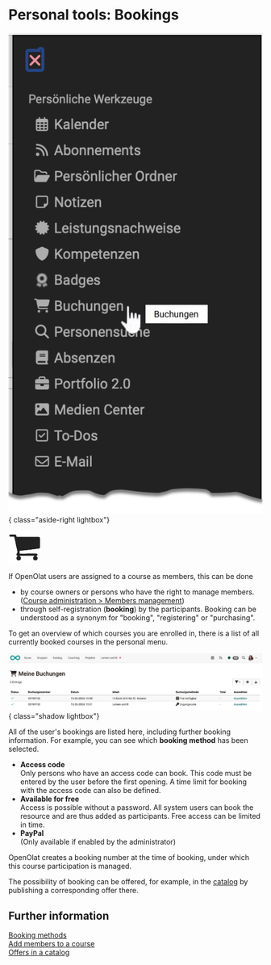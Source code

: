 # Personal tools: Bookings

![pers_menu_bookings_v1_de.png](assets/pers_menu_bookings_v1_de.png){ class="aside-right lightbox"}

![icon_bookings.png](assets/icon_bookings.png)


If OpenOlat users are assigned to a course as members, this can be done

- by course owners or persons who have the right to manage members. <br> ([Course administration > Members management](../learningresources/Members_management.md#adding-members))
- through self-registration (**booking**) by the participants. Booking can be understood as a synonym for "booking", "registering" or "purchasing".

To get an overview of which courses you are enrolled in, there is a list of all currently booked courses in the personal menu.

![pers_menu_bookings_example_v1_de.png](assets/pers_menu_bookings_example_v1_de.png){ class="shadow lightbox"}

All of the user's bookings are listed here, including further booking information.
For example, you can see which **booking method** has been selected.

- **Access code**<br>
  Only persons who have an access code can book. This code must be entered by the user before the first opening. A time limit for booking with the access code can also be defined.
- **Available for free**<br>
  Access is possible without a password. All system users can book the resource and are thus added as participants. Free access can be limited in time.
- **PayPal**<br>
  (Only available if enabled by the administrator)

OpenOlat creates a booking number at the time of booking, under which this course participation is managed.

The possibility of booking can be offered, for example, in the [catalog](../area_modules/catalog2.0_angebote.md#how-is-an-offer-created) by publishing a corresponding offer there.

## Further information

[Booking methods](../learningresources/Access_configuration.md#publication-status)<br>
[Add members to a course](../learningresources/Members_management.md#adding-members)<br>
[Offers in a catalog](../area_modules/catalog2.0_angebote.md#how-is-an-offer-created)<br>



